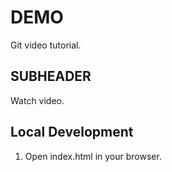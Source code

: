 # DEMO
Git video tutorial.

## SUBHEADER

Watch video. 

## Local Development
 1. Open index.html in your browser.
